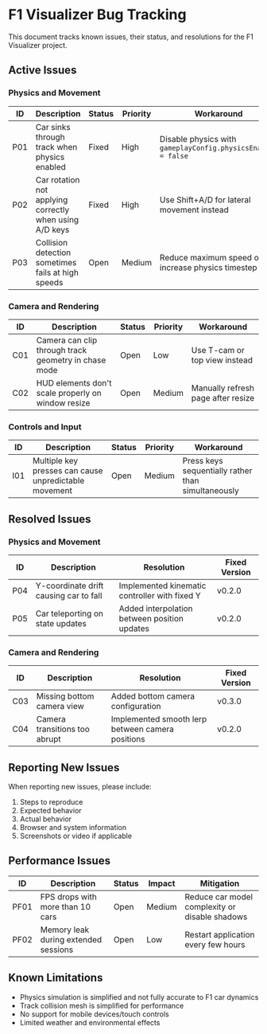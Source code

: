 # F1 Visualizer Bug Tracking

This document tracks known issues, their status, and resolutions for the F1 Visualizer project.

## Active Issues

### Physics and Movement

| ID  | Description                                             | Status | Priority | Workaround                                                   |
| --- | ------------------------------------------------------- | ------ | -------- | ------------------------------------------------------------ |
| P01 | Car sinks through track when physics enabled            | Fixed  | High     | Disable physics with `gameplayConfig.physicsEnabled = false` |
| P02 | Car rotation not applying correctly when using A/D keys | Fixed  | High     | Use Shift+A/D for lateral movement instead                   |
| P03 | Collision detection sometimes fails at high speeds      | Open   | Medium   | Reduce maximum speed or increase physics timestep            |

### Camera and Rendering

| ID  | Description                                          | Status | Priority | Workaround                         |
| --- | ---------------------------------------------------- | ------ | -------- | ---------------------------------- |
| C01 | Camera can clip through track geometry in chase mode | Open   | Low      | Use T-cam or top view instead      |
| C02 | HUD elements don't scale properly on window resize   | Open   | Medium   | Manually refresh page after resize |

### Controls and Input

| ID  | Description                                           | Status | Priority | Workaround                                         |
| --- | ----------------------------------------------------- | ------ | -------- | -------------------------------------------------- |
| I01 | Multiple key presses can cause unpredictable movement | Open   | Medium   | Press keys sequentially rather than simultaneously |

## Resolved Issues

### Physics and Movement

| ID  | Description                            | Resolution                                    | Fixed Version |
| --- | -------------------------------------- | --------------------------------------------- | ------------- |
| P04 | Y-coordinate drift causing car to fall | Implemented kinematic controller with fixed Y | v0.2.0        |
| P05 | Car teleporting on state updates       | Added interpolation between position updates  | v0.2.0        |

### Camera and Rendering

| ID  | Description                   | Resolution                                       | Fixed Version |
| --- | ----------------------------- | ------------------------------------------------ | ------------- |
| C03 | Missing bottom camera view    | Added bottom camera configuration                | v0.3.0        |
| C04 | Camera transitions too abrupt | Implemented smooth lerp between camera positions | v0.2.0        |

## Reporting New Issues

When reporting new issues, please include:

1. Steps to reproduce
2. Expected behavior
3. Actual behavior
4. Browser and system information
5. Screenshots or video if applicable

## Performance Issues

| ID   | Description                          | Status | Impact | Mitigation                                     |
| ---- | ------------------------------------ | ------ | ------ | ---------------------------------------------- |
| PF01 | FPS drops with more than 10 cars     | Open   | Medium | Reduce car model complexity or disable shadows |
| PF02 | Memory leak during extended sessions | Open   | Low    | Restart application every few hours            |

## Known Limitations

- Physics simulation is simplified and not fully accurate to F1 car dynamics
- Track collision mesh is simplified for performance
- No support for mobile devices/touch controls
- Limited weather and environmental effects
